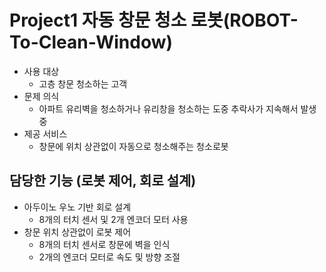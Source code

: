 # Project1 자동 창문 청소 로봇(ROBOT-To-Clean-Window)
- 사용 대상
    - 고층 창문 청소하는 고객
- 문제 의식
    - 아파트 유리벽을 청소하거나 유리창을 청소하는 도중 추락사가 지속해서 발생 중
- 제공 서비스
    - 창문에 위치 상관없이 자동으로 청소해주는 청소로봇

## 담당한 기능 (로봇 제어, 회로 설계)
- 아두이노 우노 기반 회로 설계
    - 8개의 터치 센서 및 2개 엔코더 모터 사용
- 창문 위치 상관없이 로봇 제어
    - 8개의 터치 센서로 창문에 벽을 인식
    - 2개의 엔코더 모터로 속도 및 방향 조절
 

